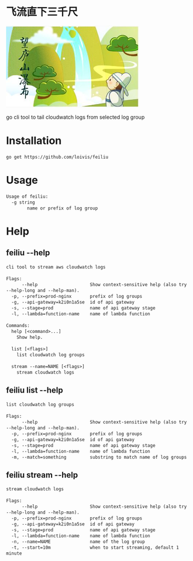# 飞流直下三千尺
![](https://raw.githubusercontent.com/loivis/feiliu/master/libai.jpg)

go cli tool to tail cloudwatch logs from selected log group

# Installation

```
go get https://github.com/loivis/feiliu
```

# Usage

```
Usage of feiliu:
  -g string
    	name or prefix of log group
```

# Help

## feiliu --help

```
cli tool to stream aws cloudwatch logs

Flags:
      --help                    Show context-sensitive help (also try --help-long and --help-man).
  -p, --prefix=prod-nginx       prefix of log groups
  -g, --api-gateway=k2i0n1a5se  id of api gateway
  -s, --stage=prod              name of api gateway stage
  -l, --lambda=function-name    name of lambda function

Commands:
  help [<command>...]
    Show help.

  list [<flags>]
    list cloudwatch log groups

  stream --name=NAME [<flags>]
    stream cloudwatch logs
```

## feiliu list --help

```
list cloudwatch log groups

Flags:
      --help                    Show context-sensitive help (also try --help-long and --help-man).
  -p, --prefix=prod-nginx       prefix of log groups
  -g, --api-gateway=k2i0n1a5se  id of api gateway
  -s, --stage=prod              name of api gateway stage
  -l, --lambda=function-name    name of lambda function
  -m, --match=something         substring to match name of log groups
```

## feiliu stream --help

```
stream cloudwatch logs

Flags:
      --help                    Show context-sensitive help (also try --help-long and --help-man).
  -p, --prefix=prod-nginx       prefix of log groups
  -g, --api-gateway=k2i0n1a5se  id of api gateway
  -s, --stage=prod              name of api gateway stage
  -l, --lambda=function-name    name of lambda function
  -n, --name=NAME               name of the log group
  -t, --start=10m               when to start streaming, default 1 minute
```
